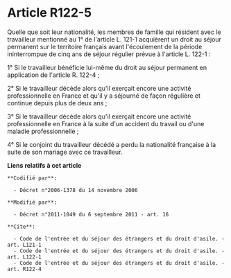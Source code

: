 # Article R122-5

Quelle que soit leur nationalité, les membres de famille qui résident avec le travailleur mentionné au 1° de l'article L.
121-1 acquièrent un droit au séjour permanent sur le territoire français avant l'écoulement de la période ininterrompue de
cinq ans de séjour régulier prévue à l'article L. 122-1 : 

1° Si le travailleur bénéficie lui-même du droit au séjour permanent en application de l'article R. 122-4 ; 

2° Si le travailleur décède alors qu'il exerçait encore une activité professionnelle en France et qu'il y a séjourné de façon
régulière et continue depuis plus de deux ans ; 

3° Si le travailleur décède alors qu'il exerçait encore une activité professionnelle en France à la suite d'un accident du
travail ou d'une maladie professionnelle ; 

4° Si le conjoint du travailleur décédé a perdu la nationalité française à la suite de son mariage avec ce travailleur.

**Liens relatifs à cet article**

	**Codifié par**:

	  - Décret n°2006-1378 du 14 novembre 2006

	**Modifié par**:

	  - Décret n°2011-1049 du 6 septembre 2011 - art. 16

	**Cite**:

	  - Code de l'entrée et du séjour des étrangers et du droit d'asile. - art. L121-1
	  - Code de l'entrée et du séjour des étrangers et du droit d'asile. - art. L122-1
	  - Code de l'entrée et du séjour des étrangers et du droit d'asile. - art. R122-4
